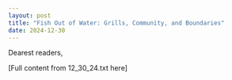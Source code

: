 ```yaml
---
layout: post
title: "Fish Out of Water: Grills, Community, and Boundaries"
date: 2024-12-30
---
```


Dearest readers,

[Full content from 12_30_24.txt here]